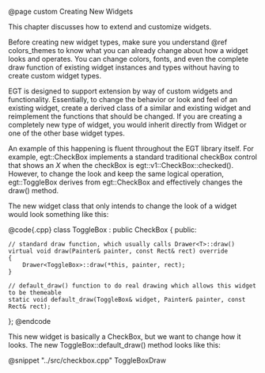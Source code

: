  @page custom Creating New Widgets

This chapter discusses how to extend and customize widgets.

Before creating new widget types, make sure you understand @ref colors_themes
to know what you can already change about how a widget looks and operates.  You
can change colors, fonts, and even the complete draw function of existing widget
instances and types without having to create custom widget types.

EGT is designed to support extension by way of custom widgets and functionality.
Essentially, to change the behavior or look and feel of an existing widget,
create a derived class of a similar and existing widget and reimplement the
functions that should be changed.  If you are creating a completely new type of
widget, you would inherit directly from Widget or one of the other base
widget types.

An example of this happening is fluent throughout the EGT library itself.  For
example, egt::CheckBox implements a standard traditional checkBox control that
shows an *X* when the checkBox is egt::v1::CheckBox::checked().  However, to
change the look and keep the same logical operation, egt::ToggleBox derives from
egt::CheckBox and effectively changes the draw() method.

The new widget class that only intends to change the look of a widget would look
something like this:

@code{.cpp}
class ToggleBox : public CheckBox
{
public:

    // standard draw function, which usually calls Drawer<T>::draw()
    virtual void draw(Painter& painter, const Rect& rect) override
    {
        Drawer<ToggleBox>::draw(*this, painter, rect);
    }

    // default_draw() function to do real drawing which allows this widget to be themeable
    static void default_draw(ToggleBox& widget, Painter& painter, const Rect& rect);

};
@endcode

This new widget is basically a CheckBox, but we want to change how it looks. The
new ToggleBox::default_draw() method looks like this:

@snippet "../src/checkbox.cpp" ToggleBoxDraw
